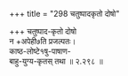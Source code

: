 +++
title = "298 चतुष्पादकृतो दोषो"

+++
चतुष्पाद-कृतो दोषो  
न +अपेही७ति प्रजल्पतः।  
काष्ठ-लोष्टे१षु-पाषाण-  
बाहु-युग्य-कृतस् तथा  ॥ २.२९८ ॥